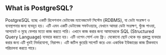 ## What is PostgreSQL?
PostgreSQL হচ্ছে একটি  রিলেশনাল ডেটাবেজ ম্যানেজমেন্ট সিস্টেম (RDBMS), যা ডেটা সংরক্ষণ ও ব্যবস্থাপনার জন্য ব্যবহৃত হয়। এটি এমন একটি ডেটাবেজ সফটওয়্যার, যেখানে আমরা ডেটা সংরক্ষণ, খুঁজে পাওয়া, আপডেট ও মুছে ফেলার মতো কাজ করতে পারি। এখানে কাজ করার জন্য আমাদেরকে SQL (Structured Query Language) ব্যবহার করতে হয়। এটি ওপেন সোর্স এবং ফ্রি। যেকোনো ছোট থেকে বড় প্রকল্পে ব্যবহার করার জন্য এটি খুবই নির্ভরযোগ্য, নিরাপদ। এটি জটিল কুয়েরি সাপোর্ট করে এবং একাধিক ইউজারের কাজ ঠিকভাবে পরিচালনা করতে পারে।
